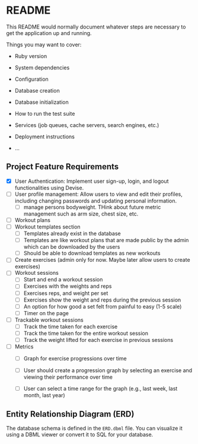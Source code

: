 # README

This README would normally document whatever steps are necessary to get the
application up and running.

Things you may want to cover:

* Ruby version

* System dependencies

* Configuration

* Database creation

* Database initialization

* How to run the test suite

* Services (job queues, cache servers, search engines, etc.)

* Deployment instructions

* ...


## Project Feature Requirements

- [x] User Authentication: Implement user sign-up, login, and logout functionalities using Devise.
- [ ] User profile management: Allow users to view and edit their profiles, including changing passwords and updating personal information.
  - [ ] manage persons bodyweight. THink about future metric management such as arm size, chest size, etc.
- [ ] Workout plans
- [ ] Workout templates section
  - [ ] Templates already exist in the database
  - [ ] Templates are like workout plans that are made public by the admin which can be downloaded by the users
  - [ ] Should be able to download templates as new workouts
- [ ] Create exercises (admin only for now. Maybe later allow users to create exercises)
- [ ] Workout sessions
    - [ ] Start and end a workout session
    - [ ] Exercises with the weights and reps
    - [ ] Exercises reps, and weight per set
    - [ ] Exercises show the weight and reps during the previous session
    - [ ] An option for how good a set felt from painful to easy (1-5 scale)
    - [ ] Timer on the page
- [ ] Trackable workout sessions
    - [ ] Track the time taken for each exercise
    - [ ] Track the time taken for the entire workout session
    - [ ] Track the weight lifted for each exercise in previous sessions
- [ ] Metrics
    - [ ] Graph for exercise progressions over time
    - [ ] User should create a progression graph by selecting an exercise and viewing their performance over time
    - [ ] User can select a time range for the graph (e.g., last week, last month, last year)


## Entity Relationship Diagram (ERD)

The database schema is defined in the `ERD.dbml` file. You can visualize it using a DBML viewer or convert it to SQL for your database.
